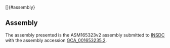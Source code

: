 []{#assembly}

Assembly
--------

The assembly presented is the ASM165323v2 assembly submitted to
[INSDC](http://www.insdc.org) with the assembly accession
[GCA\_001653235.2](http://www.ebi.ac.uk/ena/data/view/GCA_001653235.2).
